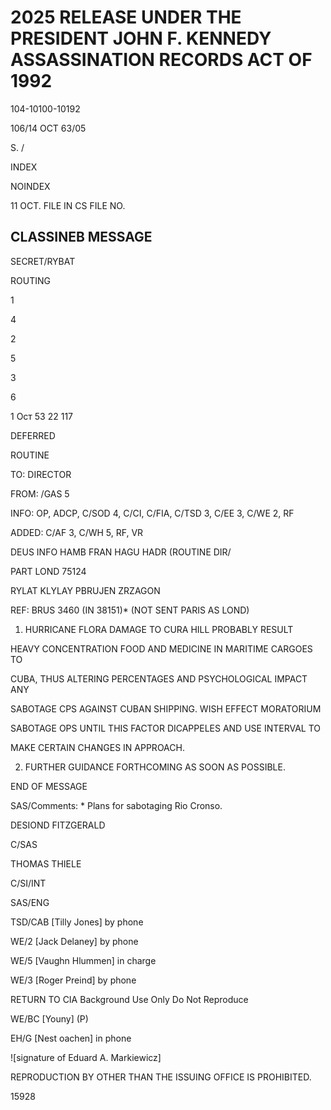 # 2025 RELEASE UNDER THE PRESIDENT JOHN F. KENNEDY ASSASSINATION RECORDS ACT OF 1992

104-10100-10192

106/14 OCT 63/05

S. /

INDEX

NOINDEX

11 OCT. FILE IN CS FILE NO.

## CLASSINEB MESSAGE

SECRET/RYBAT

ROUTING

1

4

2

5

3

6

1 Ост 53 22 117

DEFERRED

ROUTINE

TO: DIRECTOR

FROM: /GAS 5

INFO:
OP, ADCP, C/SOD 4, C/CI, C/FIA, C/TSD 3, C/EE 3, C/WE 2, RF

ADDED: C/AF 3, C/WH 5, RF, VR

DEUS INFO HAMB FRAN HAGU HADR (ROUTINE DIR/

PART LOND 75124

RYLAT KLYLAY PBRUJEN ZRZAGON

REF: BRUS 3460 (IN 38151)* (NOT SENT PARIS AS LOND)

1. HURRICANE FLORA DAMAGE TO CURA HILL PROBABLY RESULT

HEAVY CONCENTRATION FOOD AND MEDICINE IN MARITIME CARGOES TO

CUBA, THUS ALTERING PERCENTAGES AND PSYCHOLOGICAL IMPACT ANY

SABOTAGE CPS AGAINST CUBAN SHIPPING. WISH EFFECT MORATORIUM

SABOTAGE OPS UNTIL THIS FACTOR DICAPPELES AND USE INTERVAL TO

MAKE CERTAIN CHANGES IN APPROACH.

2. FURTHER GUIDANCE FORTHCOMING AS SOON AS POSSIBLE.

END OF MESSAGE

SAS/Comments: * Plans for sabotaging Rio Cronso.

DESIOND FITZGERALD

C/SAS

THOMAS THIELE

C/SI/INT

SAS/ENG

TSD/CAB [Tilly Jones] by phone

WE/2 [Jack Delaney] by phone

WE/5 [Vaughn Hlummen] in charge

WE/3 [Roger Preind] by phone

RETURN TO CIA
Background Use Only
Do Not Reproduce

WE/BC [Youny] (P)

EH/G [Nest oachen] in phone

![signature of Eduard A. Markiewicz]

REPRODUCTION BY OTHER THAN THE ISSUING OFFICE IS PROHIBITED.

15928
